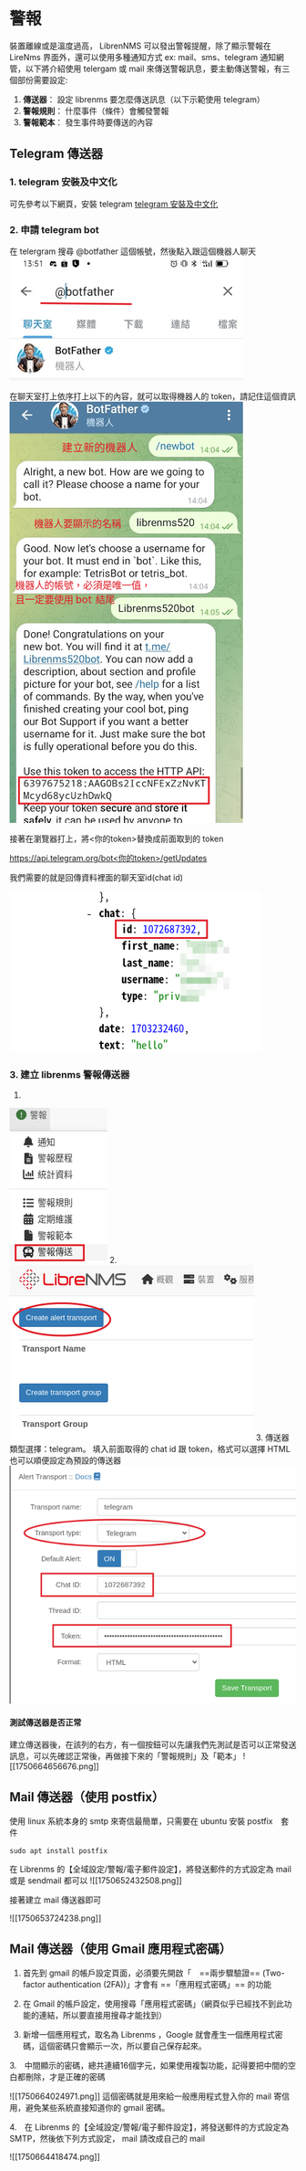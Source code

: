 # 警報

裝置離線或是溫度過高， LibrenNMS 可以發出警報提醒，除了顯示警報在 LireNms 界面外，還可以使用多種通知方式 ex: mail、sms、telegram 通知網管，以下將介紹使用 telergam 或 mail 來傳送警報訊息，要主動傳送警報，有三個部份需要設定:

1. **傳送器**： 設定 librenms 要怎麼傳送訊息（以下示範使用 telegram）
2. **警報規則**： 什麼事件（條件）會觸發警報
3. **警報範本**： 發生事件時要傳送的內容

## Telegram 傳送器

### 1. telegram 安裝及中文化
可先參考以下網頁，安裝 telegram [telegram 安裝及中文化](https://www.pkstep.com/archives/13832)

### 2. 申請 telegram bot

在 telergram 搜尋 @botfather 這個帳號，然後點入跟這個機器人聊天
![](2023-12-22-13-59-45.png)

在聊天室打上依序打上以下的內容，就可以取得機器人的 token，請記住這個資訊
![](2023-12-22-14-13-03.png)

接著在瀏覽器打上，將<你的token>替換成前面取到的 token

[https://api.telegram.org/bot<你的token>/getUpdates](https://api.telegram.org/bot<你的token>/getUpdates)

我們需要的就是回傳資料裡面的聊天室id(chat id)

![](2023-12-22-16-16-05.png)

### 3. 建立 librenms 警報傳送器
1. 
![](2023-12-22-16-17-52.png)
2. 
![](2023-12-22-16-18-40.png)
3. 傳送器類型選擇：telegram。 填入前面取得的 chat id 跟 token，格式可以選擇 HTML 也可以順便設定為預設的傳送器
![](2023-12-22-16-21-06.png)


#### 測試傳送器是否正常

建立傳送器後，在該列的右方，有一個按鈕可以先讓我們先測試是否可以正常發送訊息，可以先確認正常後，再做接下來的「警報規則」及「範本」
![[1750664656676.png]]

## Mail 傳送器（使用 postfix）

使用 linux 系統本身的 smtp 來寄信最簡單，只需要在 ubuntu 安裝 postfix　套件
```Shell
sudo apt install postfix
```

在 Librenms 的【全域設定/警報/電子郵件設定】，將發送郵件的方式設定為 mail 或是 sendmail 都可以
![[1750652432508.png]]

接著建立 mail 傳送器即可

![[1750653724238.png]]

## Mail 傳送器（使用 Gmail 應用程式密碼）

1. 首先到 gmail 的帳戶設定頁面，必須要先開啟「　==兩步驟驗證==  (Two-factor authentication (2FA))」才會有 ==「應用程式密碼」== 的功能
2. 在 Gmail 的帳戶設定，使用搜尋「應用程式密碼」（網頁似乎已經找不到此功能的連結，所以要直接用搜尋才能找到）

3. 新增一個應用程式，取名為 Librenms ，Google 就會產生一個應用程式密碼，這個密碼只會顯示一次，所以要自己保存起來。

3.　中間顯示的密碼，總共連續16個字元，如果使用複製功能，記得要把中間的空白都刪除，才是正確的密碼

![[1750664024971.png]]
這個密碼就是用來給一般應用程式登入你的 mail 寄信用，避免某些系統直接知道你的 gmail 密碼。

4.　在 Librenms 的【全域設定/警報/電子郵件設定】，將發送郵件的方式設定為　SMTP，然後依下列方式設定， mail 請改成自己的 mail

![[1750664418474.png]]